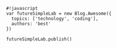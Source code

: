     #!javascript
    var futureSimpleLab = new Blog.Awesome({
      topics: ['technology', 'coding'],
      authors: 'best'
    })

    futureSimpleLab.publish()
